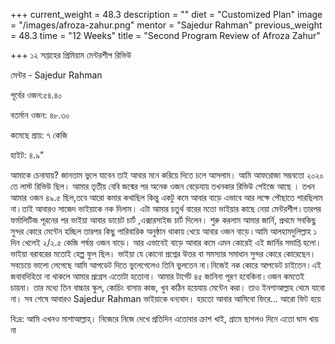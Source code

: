 +++
current_weight = 48.3
description = ""
diet = "Customized Plan"
image = "/images/afroza-zahur.png"
mentor = "Sajedur Rahman"
previous_weight = 48.3
time = "12 Weeks"
title = "Second Program Review of Afroza Zahur"

+++
১২ সপ্তাহের প্রিমিয়াম মেন্টরশীপ রিভিউ

মেন্টর - Sajedur Rahman

পূর্বের ওজন:৫৪.৪০

বতর্মান ওজন: ৪৮.৩০

কমেছে প্রায়: ৭ কেজি

হাইট: ৪.৯"

আমাকে চেনাযায়? জানতাম ভুলে যাবেন তাই আবার মনে করিয়ে দিতে চলে আসলাম। আমি আফরোজা সম্ভবতো ২০২০ তে লাস্ট রিভিউ ছিল। আমার তৃতীয় বেবি জন্মের পর অনেক ওজন বেড়েযায় তখনকার রিভিউ পেইজে আছে । তখন আমার ওজন ৪৯.৫ ছিল,তবে আরো কমার কথাছিল কিন্তু একটু কমে আবার বাড়ে এভাবে আর লক্ষে পৌছাতে পারছিলাম না।তাই আবারও সাজেদ ভাইয়াকে নক দিলাম। এটা আমার চতুর্থ বারের মতো ভাইয়ার কাছে নেয়া মেন্টরশীপ।তারপর ফর্মালিটিজ পূরনের পর ভাইয়া আবার ডায়েট চার্ট ,এক্সারসাইজ চার্ট দিলেন। শুরু করলাম আমার জার্নি, প্রথমে সবকিছু সুন্দর কোরে মেন্টেন হচ্ছিল তারপর কিছু পারিবারিক অনুষ্ঠান থাকায় খেয়ে আবার ওজন বাড়ে।আমি আলহামদুলিল্লাহ ১ দিন খেলেই ২/২.৫ কেজি পর্ষন্ত ওজন বাড়ে। আর এভাবেই বাড়ে আবার কমে এমন কোরেই এই জার্নির সমাপ্তি হলো। ভাইয়া বরাবরের মতোই হেল্প ফুল ছিল। ভাইয়া যে কোনো প্রশ্নের উত্তর বা সমস্যার সমাধান সুন্দর কোরে কোরেছেন।সবচেয়ে ভালো লেগেছে আমি আপডেট দিতে ভুলেগেলেও তিনি ভুলতেন না।নিজেই নক কোরে আপডেট চাইতেন।এই জবাবদিহিতা না থাকলে আমার প্রগ্রেস এতোটা হতোনা। আমার টার্গেট ৪৫ জানিনা পূরণ হবেকিনা।ওজন কমতেই চায়না। তার মধ্যে তিন বাচ্চার স্কুল, কোচিং বাসায় কাজ, খুব কঠিন হয়েযায় মেন্টেন করা। তাও ইনশাআল্লাহ থেমে যাবো না। সব শেষে আবারও Sajedur Rahman ভাইয়াকে ধন্যবাদ। হয়তো আবার আসিবো ফিরে... আরো ফিট হয়ে

বি:দ্র: আমি এখনও মাশাআল্লাহ্। নিজেরে নিজে দেখে প্রতিদিন এতোবার ক্রাশ খাই, গ্রামে ছাগলও দিনে এতো ঘাস খায় না